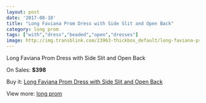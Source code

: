 ```yaml
---
layout: post
date: '2017-08-10'
title: "Long Faviana Prom Dress with Side Slit and Open Back"
category: long prom
tags: ["with","dress","beaded","open","dresses"]
image: http://img.transblink.com/23963-thickbox_default/long-faviana-prom-dress-with-side-slit-and-open-back.jpg
---
```

Long Faviana Prom Dress with Side Slit and Open Back

On Sales: **$398**
<a href="https://www.transblink.com/en/long-prom/7601-long-faviana-prom-dress-with-side-slit-and-open-back.html"><amp-img layout="responsive" width="600" height="600" src="//img.transblink.com/23963-thickbox_default/long-faviana-prom-dress-with-side-slit-and-open-back.jpg" alt="Long Faviana Prom Dress with Side Slit and Open Back 0" /></a>
<a href="https://www.transblink.com/en/long-prom/7601-long-faviana-prom-dress-with-side-slit-and-open-back.html"><amp-img layout="responsive" width="600" height="600" src="//img.transblink.com/23965-thickbox_default/long-faviana-prom-dress-with-side-slit-and-open-back.jpg" alt="Long Faviana Prom Dress with Side Slit and Open Back 1" /></a>
<a href="https://www.transblink.com/en/long-prom/7601-long-faviana-prom-dress-with-side-slit-and-open-back.html"><amp-img layout="responsive" width="600" height="600" src="//img.transblink.com/23964-thickbox_default/long-faviana-prom-dress-with-side-slit-and-open-back.jpg" alt="Long Faviana Prom Dress with Side Slit and Open Back 2" /></a>

Buy it: [Long Faviana Prom Dress with Side Slit and Open Back](https://www.transblink.com/en/long-prom/7601-long-faviana-prom-dress-with-side-slit-and-open-back.html "Long Faviana Prom Dress with Side Slit and Open Back")

View more: [long prom](https://www.transblink.com/en/58-long-prom "long prom")